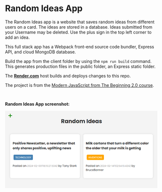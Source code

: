 # Random Ideas App

The Random Ideas app is a website that saves random ideas from different users on a card.  The ideas are stored in a database.  Ideas submitted from your Username may be deleted.  Use the plus sign in the top left corner to add an idea.

This full stack app has a Webpack front-end source code bundler, Express API, and cloud MongoDB database.

Build the app from the client folder by using the ```npm run build``` command.  This generates production files in the public folder, an Express static folder.

The [**Render.com**](https://render.com/) host  builds and deploys changes to this repo.

The project is from the [Modern JavaScript from The Beginning 2.0 course](https://www.traversymedia.com/modern-javascript-2-0).



<br>



**Random Ideas App screenshot:**

![Random Ideas App Image](random_ideas_image_for_readme.PNG)
